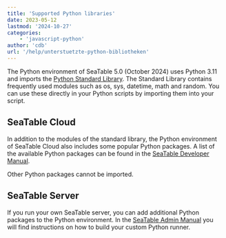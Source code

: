 ```yaml
---
title: 'Supported Python libraries'
date: 2023-05-12
lastmod: '2024-10-27'
categories:
    - 'javascript-python'
author: 'cdb'
url: '/help/unterstuetzte-python-bibliotheken'
---
```


The Python environment of SeaTable 5.0 (October 2024) uses Python 3.11 and imports the [Python Standard Library](https://docs.python.org/3.11/library/index.html). The Standard Library contains frequently used modules such as os, sys, datetime, math and random. You can use these directly in your Python scripts by importing them into your script.

## SeaTable Cloud

In addition to the modules of the standard library, the Python environment of SeaTable Cloud also includes some popular Python packages. A list of the available Python packages can be found in the [SeaTable Developer Manual](https://developer.seatable.io/scripts/python/common_questions/#list-of-libraries-supported-in-the-cloud-environment).

Other Python packages cannot be imported.

## SeaTable Server

If you run your own SeaTable server, you can add additional Python packages to the Python environment. In the [SeaTable Admin Manual](https://admin.seatable.io/installation/advanced/python-pipeline-custom-python-runner/) you will find instructions on how to build your custom Python runner.

